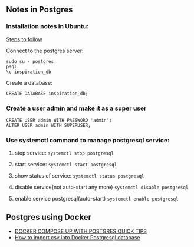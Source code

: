 ## Notes in Postgres

### Installation notes in Ubuntu:

[Steps to follow](https://www.digitalocean.com/community/tutorials/how-to-install-postgresql-on-ubuntu-20-04-quickstart)

Connect to the postgres server:
```
sudo su - postgres
psql
\c inspiration_db 
```
Create a database:
```
CREATE DATABASE inspiration_db;
```
### Create a user admin and make it as a super user
```
CREATE USER admin WITH PASSWORD 'admin';
ALTER USER admin WITH SUPERUSER;
```

### Use systemctl command to manage postgresql service:

1. stop service:
`systemctl stop postgresql`

2. start service:
`systemctl start postgresql`

3. show status of service:
`systemctl status postgresql`
4. disable service(not auto-start any more)
`systemctl disable postgresql`

5. enable service postgresql(auto-start)
`systemctl enable postgresql`

## Postgres using Docker
- [DOCKER COMPOSE UP WITH POSTGRES QUICK TIPS](https://hashinteractive.com/blog/docker-compose-up-with-postgres-quick-tips/)
- [How to import csv into Docker Postgresql database](https://medium.com/@sherryhsu/how-to-import-csv-into-docker-postgresql-database-22d56e2a1117)